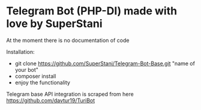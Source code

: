 # Telegram Bot (PHP-DI) made with love by SuperStani

At the moment there is no documentation of code

Installation:
- git clone https://github.com/SuperStani/Telegram-Bot-Base.git "name of your bot"
- composer install
- enjoy the functionality

Telegram base API integration is scraped from here https://github.com/davtur19/TuriBot
